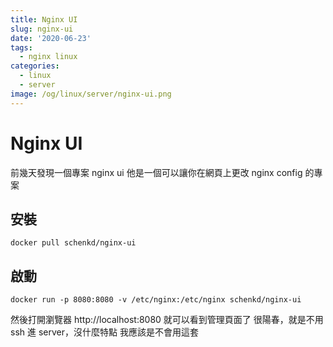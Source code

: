 ```yaml
---
title: Nginx UI
slug: nginx-ui
date: '2020-06-23'
tags:
  - nginx linux
categories:
  - linux
  - server
image: /og/linux/server/nginx-ui.png
---
```


# Nginx UI

前幾天發現一個專案 nginx ui
他是一個可以讓你在網頁上更改 nginx config 的專案

## 安裝

```
docker pull schenkd/nginx-ui
```

## 啟動

```
docker run -p 8080:8080 -v /etc/nginx:/etc/nginx schenkd/nginx-ui
```

然後打開瀏覽器 http://localhost:8080 就可以看到管理頁面了
很陽春，就是不用 ssh 進 server，沒什麼特點
我應該是不會用這套
